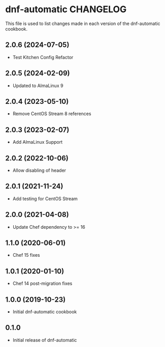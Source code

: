 dnf-automatic CHANGELOG
=======================
This file is used to list changes made in each version of the
dnf-automatic cookbook.

2.0.6 (2024-07-05)
------------------
- Test Kitchen Config Refactor

2.0.5 (2024-02-09)
------------------
- Updated to AlmaLinux 9

2.0.4 (2023-05-10)
------------------
- Remove CentOS Stream 8 references

2.0.3 (2023-02-07)
------------------
- Add AlmaLinux Support

2.0.2 (2022-10-06)
------------------
- Allow disabling of header

2.0.1 (2021-11-24)
------------------
- Add testing for CentOS Stream

2.0.0 (2021-04-08)
------------------
- Update Chef dependency to >= 16

1.1.0 (2020-06-01)
------------------
- Chef 15 fixes

1.0.1 (2020-01-10)
------------------
- Chef 14 post-migration fixes

1.0.0 (2019-10-23)
------------------
- Initial dnf-automatic cookbook

0.1.0
-----
- Initial release of dnf-automatic

